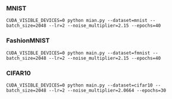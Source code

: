
### MNIST
```
CUDA_VISIBLE_DEVICES=0 python mian.py --dataset=mnist --batch_size=2048 --lr=2 --noise_multiplier=2.15 --epochs=40
```

### FashionMNIST
```
CUDA_VISIBLE_DEVICES=0 python main.py --dataset=fmnist --batch_size=2048 --lr=2 --noise_multiplier=2.15 --epochs=40
```

### CIFAR10
```
CUDA_VISIBLE_DEVICES=0 python main.py --dataset=cifar10 --batch_size=2048 --lr=2 --noise_multiplier=2.0664 --epochs=30
```

